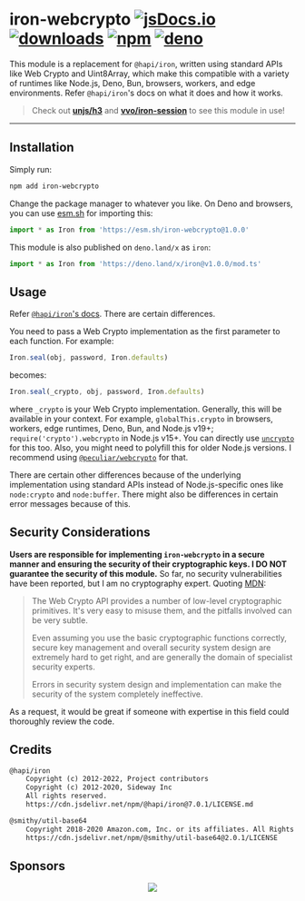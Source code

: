 # iron-webcrypto [![jsDocs.io](https://img.shields.io/badge/jsDocs.io-reference-blue?style=flat-square)](https://www.jsdocs.io/package/iron-webcrypto) [![downloads](https://img.shields.io/npm/dm/iron-webcrypto?style=flat-square)](https://www.npmjs.com/package/iron-webcrypto) [![npm](https://img.shields.io/npm/v/iron-webcrypto?style=flat-square)](https://www.npmjs.com/package/iron-webcrypto) [![deno](https://img.shields.io/badge/deno-iron@v1.0.0-blue.svg?style=flat-square)](https://deno.land/x/iron@v1.0.0/mod.ts)

This module is a replacement for `@hapi/iron`, written using standard APIs like
Web Crypto and Uint8Array, which make this compatible with a variety of runtimes
like Node.js, Deno, Bun, browsers, workers, and edge environments. Refer
`@hapi/iron`'s docs on what it does and how it works.

> Check out [**unjs/h3**](https://github.com/unjs/h3) and
> [**vvo/iron-session**](https://github.com/vvo/iron-session) to see this module
> in use!

---

## Installation

Simply run:

```sh
npm add iron-webcrypto
```

Change the package manager to whatever you like. On Deno and browsers, you can
use [esm.sh](https://esm.sh/) for importing this:

```ts
import * as Iron from 'https://esm.sh/iron-webcrypto@1.0.0'
```

This module is also published on `deno.land/x` as `iron`:

```ts
import * as Iron from 'https://deno.land/x/iron@v1.0.0/mod.ts'
```

## Usage

Refer [`@hapi/iron`'s docs](https://hapi.dev/module/iron/). There are certain
differences.

You need to pass a Web Crypto implementation as the first parameter to each
function. For example:

```ts
Iron.seal(obj, password, Iron.defaults)
```

becomes:

```ts
Iron.seal(_crypto, obj, password, Iron.defaults)
```

where `_crypto` is your Web Crypto implementation. Generally, this will be
available in your context. For example, `globalThis.crypto` in browsers,
workers, edge runtimes, Deno, Bun, and Node.js v19+;
`require('crypto').webcrypto` in Node.js v15+. You can directly use
[`uncrypto`](https://github.com/unjs/uncrypto) for this too. Also, you might
need to polyfill this for older Node.js versions. I recommend using
[`@peculiar/webcrypto`](https://github.com/PeculiarVentures/webcrypto) for that.

There are certain other differences because of the underlying implementation
using standard APIs instead of Node.js-specific ones like `node:crypto` and
`node:buffer`. There might also be differences in certain error messages because
of this.

## Security Considerations

**Users are responsible for implementing `iron-webcrypto` in a secure manner and
ensuring the security of their cryptographic keys. I DO NOT guarantee the
security of this module.** So far, no security vulnerabilities have been
reported, but I am no cryptography expert. Quoting
[MDN](https://developer.mozilla.org/en-US/docs/Web/API/Web_Crypto_API):

> The Web Crypto API provides a number of low-level cryptographic primitives.
> It's very easy to misuse them, and the pitfalls involved can be very subtle.
>
> Even assuming you use the basic cryptographic functions correctly, secure key
> management and overall security system design are extremely hard to get right,
> and are generally the domain of specialist security experts.
>
> Errors in security system design and implementation can make the security of
> the system completely ineffective.

As a request, it would be great if someone with expertise in this field could
thoroughly review the code.

## Credits

```txt
@hapi/iron
    Copyright (c) 2012-2022, Project contributors
    Copyright (c) 2012-2020, Sideway Inc
    All rights reserved.
    https://cdn.jsdelivr.net/npm/@hapi/iron@7.0.1/LICENSE.md

@smithy/util-base64
    Copyright 2018-2020 Amazon.com, Inc. or its affiliates. All Rights Reserved.
    https://cdn.jsdelivr.net/npm/@smithy/util-base64@2.0.1/LICENSE
```

## Sponsors

<p align="center">
  <a href="https://cdn.jsdelivr.net/gh/brc-dd/static/sponsors.svg">
    <img src='https://cdn.jsdelivr.net/gh/brc-dd/static/sponsors.svg'/>
  </a>
</p>
